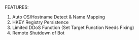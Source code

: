 FEATURES:
1. Auto OS/Hostname Detect & Name Mapping
2. HKEY Registry Persistence 
3. Limited DDoS Function (Set Target Function Needs Fixing)
4. Remote Shutdown of Bot
